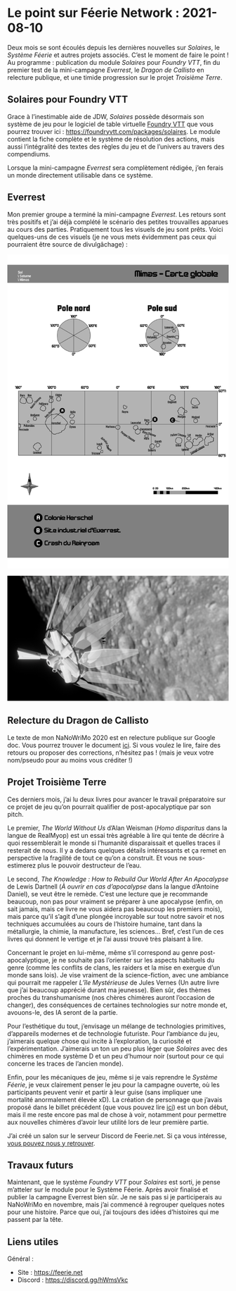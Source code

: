 # Le point sur Féerie Network : 2021-08-10

Deux mois se sont écoulés depuis les dernières nouvelles sur *Solaires*, le *Système Féerie* et autres projets associés. C’est le moment de faire le point ! Au programme : publication du module *Solaires* pour *Foundry VTT*, fin du premier test de la mini-campagne *Everrest*, le *Dragon de Callisto* en relecture publique, et une timide progression sur le projet *Troisième Terre*.

## Solaires pour Foundry VTT

Grace à l’inestimable aide de JDW, *Solaires* possède désormais son système de jeu pour le logiciel de table virtuelle [Foundry VTT](https://foundryvtt.com/) que vous pourrez trouver ici : https://foundryvtt.com/packages/solaires. Le module contient la fiche complète et le système de résolution des actions, mais aussi l’intégralité des textes des règles du jeu et de l’univers au travers des compendiums.

Lorsque la mini-campagne *Everrest* sera complètement rédigée, j’en ferais un monde directement utilisable dans ce système.

## Everrest

Mon premier groupe a terminé la mini-campagne *Everrest*. Les retours sont très positifs et j’ai déjà complété le scénario des petites trouvailles apparues au cours des parties. Pratiquement tous les visuels de jeu sont prêts. Voici quelques-uns de ces visuels (je ne vous mets évidemment pas ceux qui pourraient être source de divulgâchage) :

![Carte de Mimas](illustrations/carte_mimas.png)

![Station Lancaster](illustrations/rendu_lancaster.png)

## Relecture du Dragon de Callisto

Le texte de mon NaNoWriMo 2020 est en relecture publique sur Google doc. Vous pourrez trouver le document [ici](https://docs.google.com/document/d/18X64QDd9Icjc26miygT57hJyfbL42jEJUx_w4Cn6QMU/edit?usp=sharing). Si vous voulez le lire, faire des retours ou proposer des corrections, n’hésitez pas ! (mais je veux votre nom/pseudo pour au moins vous créditer !)

## Projet Troisième Terre

Ces derniers mois, j’ai lu deux livres pour avancer le travail préparatoire sur ce projet de jeu qu’on pourrait qualifier de post-apocalyptique par son pitch.

Le premier, *The World Without Us* d’Alan Weisman (*Homo disparitus* dans la langue de RealMyop) est un essai très agréable à lire qui tente de décrire à quoi ressemblerait le monde si l’humanité disparaissait et quelles traces il resterait de nous. Il y a dedans quelques détails intéressants et ça remet en perspective la fragilité de tout ce qu’on a construit. Et vous ne sous-estimerez plus le pouvoir destructeur de l’eau.

Le second, *The Knowledge : How to Rebuild Our World After An Apocalypse* de Lewis Dartnell (*À ouvrir en cas d’apocalypse* dans la langue d’Antoine Daniel), se veut être le remède. C’est une lecture que je recommande beaucoup, non pas pour vraiment se préparer à une apocalypse (enfin, on sait jamais, mais ce livre ne vous aidera pas beaucoup les premiers mois), mais parce qu’il s’agit d’une plongée incroyable sur tout notre savoir et nos techniques accumulées au cours de l’histoire humaine, tant dans la métallurgie, la chimie, la manufacture, les sciences… Bref, c’est l’un de ces livres qui donnent le vertige et je l’ai aussi trouvé très plaisant à lire.

Concernant le projet en lui-même, même s’il correspond au genre post-apocalyptique, je ne souhaite pas l’orienter sur les aspects habituels du genre (comme les conflits de clans, les raiders et la mise en exergue d’un monde sans lois). Je vise vraiment de la science-fiction, avec une ambiance qui pourrait me rappeler *L’île Mystérieuse* de Jules Vernes (Un autre livre que j’ai beaucoup apprécié durant ma jeunesse). Bien sûr, des thèmes proches du transhumanisme (nos chères chimères auront l’occasion de changer), des conséquences de certaines technologies sur notre monde et, avouons-le, des IA seront de la partie.

Pour l’esthétique du tout, j’envisage un mélange de technologies primitives, d’appareils modernes et de technologie futuriste. Pour l’ambiance du jeu, j’aimerais quelque chose qui incite à l’exploration, la curiosité et l’expérimentation. J’aimerais un ton un peu plus léger que *Solaires* avec des chimères en mode système D et un peu d’humour noir (surtout pour ce qui concerne les traces de l’ancien monde).

Enfin, pour les mécaniques de jeu, même si je vais reprendre le *Système Féerie*, je veux clairement penser le jeu pour la campagne ouverte, où les participants peuvent venir et partir à leur guise (sans impliquer une mortalité anormalement élevée xD). La création de personnage que j’avais proposé dans le billet précédent (que vous pouvez lire [ici](https://github.com/Greewi/ProjectThirdEarth/blob/main/R%C3%A8gles/Les%20personnages.md)) est un bon début, mais il me reste encore pas mal de chose à voir, notamment pour permettre aux nouvelles chimères d’avoir leur utilité lors de leur première partie.

J’ai créé un salon sur le serveur Discord de Feerie.net. Si ça vous intéresse, [vous pouvez nous y retrouver](https://discord.gg/KyPTyesEak).

## Travaux futurs

Maintenant, que le système *Foundry VTT* pour *Solaires* est sorti, je pense m’atteler sur le module pour le Système Féerie. Après avoir finalisé et publier la campagne Everrest bien sûr. Je ne sais pas si je participerais au NaNoWriMo en novembre, mais j’ai commencé à regrouper quelques notes pour une histoire. Parce que oui, j’ai toujours des idées d’histoires qui me passent par la tête.

## Liens utiles

Général :
* Site : https://feerie.net
* Discord : https://discord.gg/hWmsVkc
